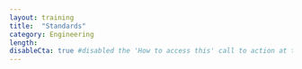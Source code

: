 ```yaml
---
layout: training
title:  "Standards"
category: Engineering
length:
disableCta: true #disabled the 'How to access this' call to action at the bottom of the page template
---
```


 

